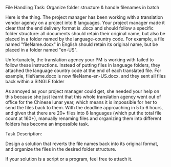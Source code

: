 File Handling Task: Organize folder structure & handle filenames in batch

Here is the thing. The project manager has been working with a translation vendor agency on a project into 8 languages. Your project manager made it clear that the end delivery format is .docx and should follow a specific folder structure: all documents should retain their original name, but also be placed in a folder named by the language-country code. For example, a file named "fileName.docx" in English should retain its original name, but be placed in a folder named "en-US".

Unfortunately, the translation agency your PM is working with failed to follow these instructions. Instead of putting files in language folders, they attached the language country code at the end of each translated file. For example, fileName.docx is now fileName-en-US.docx. and they sent all files back within a SINGLE folder

As annoyed as your project manager could get, she needed your help on this because she just learnt that this whole translation agency went out of office for the Chinese lunar year, which means it is impossible for her to send the files back to them. With the deadline approaching in 5 to 6 hours, and given that there are 20+ files into 8 languages (which put the total file count at 160+), manually renaming files and organizing them into different folders has become an impossible task.

Task Description: 

Design a solution that reverts the file names back into its original format, and organize the files in the desired folder structure. 

If your solution is a script or a program, feel free to attach it.